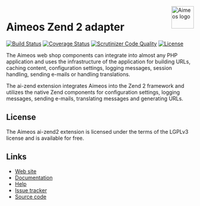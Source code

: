 <a href="https://aimeos.org/">
    <img src="https://aimeos.org/fileadmin/template/icons/logo.png" alt="Aimeos logo" title="Aimeos" align="right" height="60" />
</a>

# Aimeos Zend 2 adapter

[![Build Status](https://travis-ci.org/aimeos/ai-zend2.png?branch=master)](https://travis-ci.org/aimeos/ai-zend2)
[![Coverage Status](https://coveralls.io/repos/aimeos/ai-zend2/badge.svg?branch=master)](https://coveralls.io/r/aimeos/ai-zend2?branch=master)
[![Scrutinizer Code Quality](https://scrutinizer-ci.com/g/aimeos/ai-zend2/badges/quality-score.png?b=master)](https://scrutinizer-ci.com/g/aimeos/ai-zend2/?branch=master)
[![License](https://poser.pugx.org/aimeos/ai-zend2/license.svg)](https://packagist.org/packages/aimeos/ai-zend2)

The Aimeos web shop components can integrate into almost any PHP application and uses the infrastructure of the application for building URLs, caching content, configuration settings, logging messages, session handling, sending e-mails or handling translations.

The ai-zend extension integrates Aimeos into the Zend 2 framework and utilizes the native Zend components for configuration settings, logging messages, sending e-mails, translating messages and generating URLs.

## License

The Aimeos ai-zend2 extension is licensed under the terms of the LGPLv3 license and is available for free.

## Links

* [Web site](https://aimeos.org/)
* [Documentation](https://aimeos.org/docs/)
* [Help](https://aimeos.org/help/)
* [Issue tracker](https://github.com/aimeos/ai-zend2/issues)
* [Source code](https://github.com/aimeos/ai-zend2)

